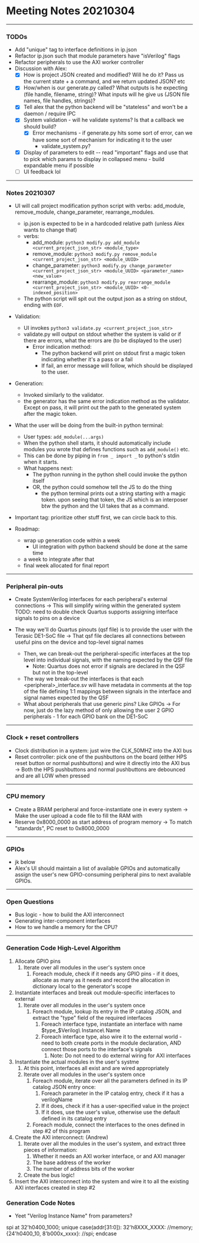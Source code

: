 # Meeting Notes 20210304 #

---
### TODOs ###
* Add "unique" tag to interface definitions in ip.json
* Refactor ip.json such that module parameters have "isVerilog" flags
* Refactor peripherals to use the AXI worker controller
* Discussion with Alex:
    - [x] How is project JSON created and modified? Will he do it? Pass us the current state + a command, and we return updated JSON? etc
    - [x] How/when is our generate.py called? What outputs is he expecting (file handle, filename, string)? What inputs will he give us (JSON file names, file handles, strings)?
    - [x] Tell alex that the python backend will be "stateless" and won't be a daemon / require IPC
    - [x] System validation - will he validate systems? Is that a callback we should build?
        - [x] Error mechanisms - if generate.py hits some sort of error, can we have some sort of mechanism for indicating it to the user
            * validate_system.py?
    - [x] Display of parameters to edit -- read "important" flags and use that to pick which params to display in collapsed menu - build expandable menu if possible
    - [ ] UI feedback lol
---
### Notes 20210307 ###

* UI will call project modification python script with verbs: add_module, remove_module, change_parameter, rearrange_modules.
  * ip.json is expected to be in a hardcoded relative path (unless Alex wants to change that)
  * verbs:
    * add_module: `python3 modify.py add_module <current_project_json_str> <module_type>`
    * remove_module: `python3 modify.py remove_module <current_project_json_str> <module_UUID>`
    * change_parameter: `python3 modify.py change_parameter <current_project_json_str> <module_UUID> <parameter_name> <new_value>`
    * rearrange_module: `python3 modify.py rearrange_module <current_project_json_str> <module_UUID> <0-indexed_position>`
  * The python script will spit out the output json as a string on stdout, ending with `EOF`.
* Validation:
  * UI invokes `python3 validate.py <current_project_json_str>`
  * validate.py will output on stdout whether the system is valid or if there are errors, what the errors are (to be displayed to the user)
    * Error indication method:
      * The python backend will print on stdout first a magic token indicating whether it's a pass or a fail
      * If fail, an error message will follow, which should be displayed to the user.
* Generation:
  * Invoked similarly to the validator.
  * the generator has the same error indication method as the validator. Except on pass, it will print out the path to the generated system after the magic token.
* What the user will be doing from the built-in python terminal:
  * User types: `add_module(...args)`
  * When the python shell starts, it should automatically include modules you wrote that defines functions such as `add_module()` etc.
  * This can be done by piping in `from _ import _` to python's stdin when it starts.
  * What happens next:
    * The python running in the python shell could invoke the python itself
    * OR, the python could somehow tell the JS to do the thing
      * the python terminal prints out a string starting with a magic token. upon seeing that token, the JS which is an interposer btw the python and the UI takes that as a command.
* Important tag: prioritize other stuff first, we can circle back to this.

* Roadmap:
  * wrap up generation code within a week
    * UI integration with python backend should be done at the same time
  * a week to integrate after that
  * final week allocated for final report
---
### Peripheral pin-outs ###
* Create SystemVerilog interfaces for each peripheral's external connections
    -> This will simplify wiring within the generated system
    TODO: need to double check Quartus supports assigning interface signals to pins on a device

* The way we'll do Quartus pinouts (qsf file) is to provide the user with the Terasic DE1-SoC file
    -> That qsf file declares all connections between useful pins on the device and top-level signal names
    * Then, we can break-out the peripheral-specific interfaces at the top level into individual signals, with the naming expected by the QSF file
        * Note: Quartus does not error if signals are declared in the QSF but not in the top-level
    * The way we break-out the interfaces is that each \<peripheral\>_interface.sv will have metadata in comments at the top of the file defining 1:1 mappings between signals in the interface and signal names expected by the QSF
    * What about peripherals that use generic pins? Like GPIOs
        -> For now, just do the lazy method of only allowing the user 2 GPIO peripherals - 1 for each GPIO bank on the DE1-SoC
---
### Clock + reset controllers ###
* Clock distribution in a system: just wire the CLK_50MHZ into the AXI bus
* Reset controller: pick one of the pushbuttons on the board (either HPS reset button or normal pushbuttons) and wire it directly into the AXI bus
    -> Both the HPS pushbuttons and normal pushbuttons are debounced and are all LOW when pressed
---

### CPU memory ###
* Create a BRAM peripheral and force-instantiate one in every system
    -> Make the user upload a code file to fill the RAM with
* Reserve 0x8000_0000 as start address of program memory
    -> To match "standards", PC reset to 0x8000_0000
---
### GPIOs ###
* jk below
* Alex's UI should maintain a list of available GPIOs and automatically assign the user's new GPIO-consuming peripheral pins to next available GPIOs. 
---
### Open Questions ###
* Bus logic - how to build the AXI interconnect
* Generating inter-component interfaces
* How to we handle a memory for the CPU?
---

### Generation Code High-Level Algorithm ###
1. Allocate GPIO pins
    1. Iterate over all modules in the user's system once
        1. Foreach module, check if it needs any GPIO pins - if it does, allocate as many as it needs and record the allocation in dictionary local to the generator's scope
2. Instantiate interfaces and break out module-specific interfaces to external
    1. Iterate over all modules in the user's system once
        1. Foreach module, lookup its entry in the IP catalog JSON, and extract the "type" field of the required interfaces
            1. Foreach interface type, instantiate an interface with name $type_$Verilog\ Instance\ Name
            2. Foreach interface type, also wire it to the external world - need to both create ports in the module declaration, AND connect those ports to the interface's signals
                1. Note: Do not need to do external wiring for AXI interfaces
3. Instantiate the actual modules in the user's systme
   1. At this point, interfaces all exist and are wired appropriately
   1. Iterate over all modules in the user's system once
        1. Foreach module, iterate over all the parameters defined in its IP catalog JSON entry once:
            1. Foreach parameter in the IP catalog entry, check if it has a verilogName
            2. If it does, check if it has a user-specified value in the project
            3. If it does, use the user's value, otherwise use the default defined in its catalog entry
        1. Foreach module, connect the interfaces to the ones defined in step #2 of this program
4. Create the AXI interconnect: (Andrew)
    1. Iterate over all the modules in the user's system, and extract three pieces of information:
        1. Whether it needs an AXI worker interface, or and AXI manager
        2. The base address of the worker
        3. The number of address bits of the worker
    2. Create the bus logic!
5. Insert the AXI interconnect into the system and wire it to all the existing AXI interfaces created in step #2

### Generation Code Notes ###
* Yeet "Verilog Instance Name" from parameters?
    
spi at 32'h0400_1000;
unique case(addr[31:0]):
    32'h8XXX_XXXX: //memory;
    {24'h0400_10, 8'b000x_xxxx}: //spi;
endcase
